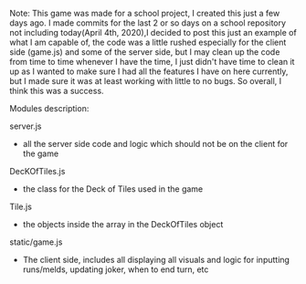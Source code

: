 Note: This game was made for a school project, I created this just a few days ago. I made commits for the last 2 or so days on a school repository not including today(April 4th, 2020),I decided to post this just an example of what I am capable of, the code was a little rushed especially for the client side (game.js) and some of the server side, but I may clean up the code from time to time whenever I have the time, I just didn't have time to clean it up as I wanted to make sure I had all the features I have on here currently, but I made sure it was at least working with little to no bugs. So overall, I think this was a success.

Modules description:

server.js
- all the server side code and logic which should not be on the client for the game

DecKOfTiles.js
- the class for the Deck of Tiles used in the game

Tile.js 
- the objects inside the array in the DeckOfTiles object

static/game.js
- The client side, includes all displaying all visuals and logic for inputting runs/melds, updating joker, when to end turn, etc
